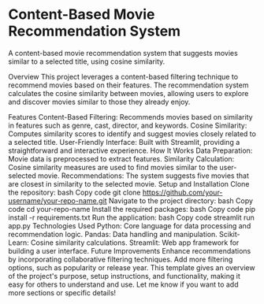 # Content-Based Movie Recommendation System
A content-based movie recommendation system that suggests movies similar to a selected title, using cosine similarity.

Overview
This project leverages a content-based filtering technique to recommend movies based on their features. The recommendation system calculates the cosine similarity between movies, allowing users to explore and discover movies similar to those they already enjoy.

Features
Content-Based Filtering: Recommends movies based on similarity in features such as genre, cast, director, and keywords.
Cosine Similarity: Computes similarity scores to identify and suggest movies closely related to a selected title.
User-Friendly Interface: Built with Streamlit, providing a straightforward and interactive experience.
How It Works
Data Preparation: Movie data is preprocessed to extract features.
Similarity Calculation: Cosine similarity measures are used to find movies similar to the user-selected movie.
Recommendations: The system suggests five movies that are closest in similarity to the selected movie.
Setup and Installation
Clone the repository:
bash
Copy code
git clone https://github.com/your-username/your-repo-name.git
Navigate to the project directory:
bash
Copy code
cd your-repo-name
Install the required packages:
bash
Copy code
pip install -r requirements.txt
Run the application:
bash
Copy code
streamlit run app.py
Technologies Used
Python: Core language for data processing and recommendation logic.
Pandas: Data handling and manipulation.
Scikit-Learn: Cosine similarity calculations.
Streamlit: Web app framework for building a user interface.
Future Improvements
Enhance recommendations by incorporating collaborative filtering techniques.
Add more filtering options, such as popularity or release year.
This template gives an overview of the project's purpose, setup instructions, and functionality, making it easy for others to understand and use. Let me know if you want to add more sections or specific details!
